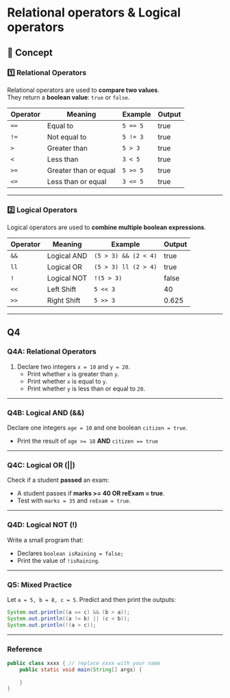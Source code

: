 # Relational operators & Logical operators

## 📘 Concept

### 1️⃣ Relational Operators
Relational operators are used to **compare two values**.  
They return a **boolean value**: `true` or `false`.

| Operator | Meaning              | Example         | Output |
|----------|--------------------|----------------|--------|
| `==`     | Equal to            | `5 == 5`       | true   |
| `!=`     | Not equal to        | `5 != 3`       | true   |
| `>`      | Greater than        | `5 > 3`        | true   |
| `<`      | Less than           | `3 < 5`        | true   |
| `>=`     | Greater than or equal | `5 >= 5`     | true   |
| `<=`     | Less than or equal  | `3 <= 5`       | true   |

---

### 2️⃣ Logical Operators
Logical operators are used to **combine multiple boolean expressions**.  

| Operator | Meaning            | Example                   | Output |
|----------|------------------|---------------------------|--------|
| `&&`     | Logical AND       | `(5 > 3) && (2 < 4)`     | true   |
| `ll`     | Logical OR        | `(5 > 3) ll (2 > 4)`     | true   |
| `!`      | Logical NOT       | `!(5 > 3)`               | false  |
| `<<`     | Left Shift        | `5 << 3`                 | 40     |
| `>>`      | Right Shift      | `5 >> 3`                 | 0.625  |

---

## Q4

### Q4A: Relational Operators
1. Declare two integers `x = 10` and `y = 20`.  
   - Print whether `x` is greater than `y`.  
   - Print whether `x` is equal to `y`.  
   - Print whether `y` is less than or equal to `20`.  

---

### Q4B: Logical AND (&&)
Declare one integers `age = 10` and one boolean `citizen = true`. 
- Print the result of `age >= 18` **AND** `citizen == true`   

---

### Q4C: Logical OR (||)
Check if a student **passed** an exam:  
- A student passes if **marks >= 40 OR reExam = true**.  
- Test with `marks = 35` and `reExam = true`.  

---

### Q4D: Logical NOT (!)
Write a small program that:  
- Declares `boolean isRaining = false;`  
- Print the value of `!isRaining`.  

---

### Q5: Mixed Practice
Let `a = 5, b = 8, c = 5`. Predict and then print the outputs:  
```java
System.out.println((a == c) && (b > a));
System.out.println((a != b) || (c < b));
System.out.println(!(a > c));
```
---

### Reference 

```java
public class xxxx { // replace xxxx with your name
    public static void main(String[] args) {
        
    }
}
```
